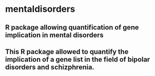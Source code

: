 # mentaldisorders
R package allowing quantification of gene implication in mental disorders
-------
This R package allowed to quantify the implication of a gene list in the field of bipolar disorders and schizphrenia.
-------

